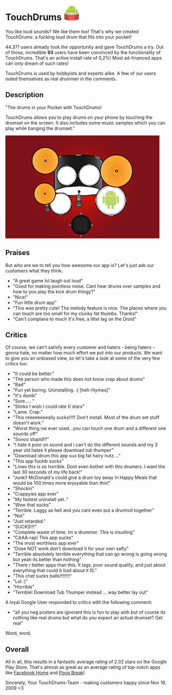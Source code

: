 TouchDrums ![Image](icon.png?raw=true)
====
You like loud sounds? We like them too! That's why we created TouchDrums: a fucking loud drum that fits into your pocket!

44.371 users already took the opportunity and gave TouchDrums a try. Out of those, incredible **93** users have been convinced by the functionality of TouchDrums. That's an active install rate of 0,2%! Most ad-financed apps can only dream of such rates!

TouchDrums is used by hobbyists and experts alike. A few of our users outed themselves as real drummer in the comments. 

Description
----
"The drums in your Pocket with TouchDrums!

TouchDrums allows you to play drums on your phone by touching the drumset on the screen. It also includes some music samples which you can play while banging the drumset."

![Image](drumset_full.png?raw=true)

Praises
----
But who are we to tell you how awesome our app is? Let's just ask our customers what they think:
- "A great game lol laugh out loud"
- "Good for making pointless noise. Cant hear drums over samples and how to you play the kick drum thingy?"
- "Nice!"
- "Fun little drum app"
- "This was pretty cute! The melody feature is nice. The places where you can touch are too small for my clunky fat thumbs. Thanks!"
- "Can't complane to much it's free, a littel lag on the Droid"

Critics
----
Of course, we can't satisfy every customer and haters - being haters - gonna hate, no matter how much effort we put into our products. We want to give you an unbiased view, so let's take a look at some of the very few critics too:
- "It could be better."
- "The person who made this does not know crap about drums"
- "Bad"
- "Fun yet boring. Uninstalling. :( [heh rhymes]"
- "It's dumb"
- "Sure......"
- "Stinks I wish I could rate 0 stars"
- "Lame. Crap."
- "This reeeeeeeeally sucks!!!!! Don't install. Most of the drum set stuff doesn't work."
- "Worst thing ive ever used...you can touch one drum and a different one sounds off"
- "Soooo stupid!!!"
- "I hate it poor on sound and i can't do the different sounds and my 3 year old hates it please download tub thumper"
- "Download idrum this app sux big fat hairy nutz...."
- "This app fuckib sucks"
- "Lmao this is so horrible. Dont even bother with this drumers. I want the last 30 seconds of my life back!"
- "Junk!! McDonald's could give a drum toy away in Happy Meals that would be 100 times more enjoyable than this!"
- "Shockin"
- "Crappyies app ever"
- "My fastest uninstall yet.."
- "Wow that sucks"
- "Terrible. Laggy as hell and you cant even put a drumroll together"
- "Not"
- "Just retarded."
- "SUCKS!!!"
- "Complete waste of time. Im a drummer. This is insulting"
- "CAAA-rap! This app sucks"
- "The most worthless app ever"
- "Dose NOT work don't download it for your own safty"
- "Terrible absolutely terrible everything that can go wrong is going wrong but yeah its better than nothing"
- "There r better apps than this. It lags, poor sound quality, and just about everything that could b bad about it IS."
- "This chet sucks balls!!!!!!!!"
- "Lol :)"
- "Horrible"
- "Terrible! Download Tub Thumper instead ... way better lay out"

A loyal Google User responded to critics with the following comment:
- "all you neg posters are ignorant this is fun to play with but of course its nothing like real drums but what do you expect an actual drumset? Get real" 

Word, word.

Overall
----
All in all, this results in a fantastic average rating of 2.02 stars on the Google Play Store. That's almost as great as an average rating of top-notch apps like [Facebook Home](https://play.google.com/store/apps/details?id=com.facebook.home) and [Poop Break](https://play.google.com/store/apps/details?id=org.yellowcrow.poopbreak)!

Sincerely,
Your TouchDrums-Team - making customers happy since Nov 19, 2009 <3
